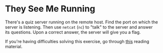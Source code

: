 # They See Me Running

There's a quiz server running on the remote host.
Find the port on which the server is listening.
Then use `netcat` (`nc`) to "talk" to the server and answer its questions.
Upon a correct answer, the server will give you a flag.

If you're having difficulties solving this exercise, go through [this](../../../reading/summary.md) reading material.
